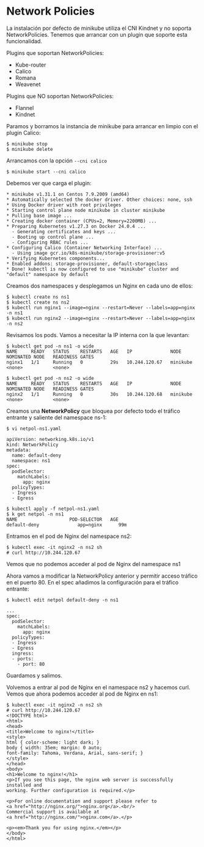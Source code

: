 # Network Policies
La instalación por defecto de minikube utiliza el CNI Kindnet y no soporta NetworkPolicies. Tenemos que arrancar con un plugin que soporte esta funcionalidad.

Plugins que soportan NetworkPolicies:
- Kube-router
- Calico
- Romana
- Weavenet
	
Plugins que NO soportan NetworkPolicies:
- Flannel
- Kindnet

Paramos y borramos la instancia de minikube para arrancar en limpio con el plugin Calico:

	$ minikube stop
	$ minikube delete

Arrancamos con la opción `--cni calico`

	$ minikube start --cni calico

Debemos ver que carga el plugin:

	* minikube v1.31.1 on Centos 7.9.2009 (amd64)
	* Automatically selected the docker driver. Other choices: none, ssh
	* Using Docker driver with root privileges
	* Starting control plane node minikube in cluster minikube
	* Pulling base image ...
	* Creating docker container (CPUs=2, Memory=2200MB) ...
	* Preparing Kubernetes v1.27.3 on Docker 24.0.4 ...
	  - Generating certificates and keys ...
	  - Booting up control plane ...
	  - Configuring RBAC rules ...
	* Configuring Calico (Container Networking Interface) ...
	  - Using image gcr.io/k8s-minikube/storage-provisioner:v5
	* Verifying Kubernetes components...
	* Enabled addons: storage-provisioner, default-storageclass
	* Done! kubectl is now configured to use "minikube" cluster and "default" namespace by default

Creamos dos namespaces y desplegamos un Nginx en cada uno de ellos:

	$ kubectl create ns ns1
	$ kubectl create ns ns2
	$ kubectl run nginx1 --image=nginx --restart=Never --labels=app=nginx -n ns1
	$ kubectl run nginx2 --image=nginx --restart=Never --labels=app=nginx -n ns2

Revisamos los pods. Vamos a necesitar la IP interna con la que levantan:

	$ kubectl get pod -n ns1 -o wide
	NAME     READY   STATUS    RESTARTS   AGE   IP              NODE       NOMINATED NODE   READINESS GATES
	nginx1   1/1     Running   0          29s   10.244.120.67   minikube   <none>           <none>

	$ kubectl get pod -n ns2 -o wide
	NAME     READY   STATUS    RESTARTS   AGE   IP              NODE       NOMINATED NODE   READINESS GATES
	nginx2   1/1     Running   0          30s   10.244.120.68   minikube   <none>           <none>

Creamos una **NetworkPolicy** que bloquea por defecto todo el tráfico entrante y saliente del namespace ns-1:

	$ vi netpol-ns1.yaml

	apiVersion: networking.k8s.io/v1
	kind: NetworkPolicy
	metadata:
	  name: default-deny
	  namespace: ns1
	spec:
	  podSelector:
	    matchLabels:
	      app: nginx
	  policyTypes:
	  - Ingress
	  - Egress

	$ kubectl apply -f netpol-ns1.yaml
	$ k get netpol -n ns1
	NAME                   POD-SELECTOR   AGE
	default-deny	          app=nginx      99m

Entramos en el pod de Nginx del namespace ns2:

	$ kubectl exec -it nginx2 -n ns2 sh
	# curl http://10.244.120.67

Vemos que no podemos acceder al pod de Nginx del namespace ns1

Ahora vamos a modificar la NetworkPolicy anterior y permitir acceso tráfico en el puerto 80. En el spec añadimos la configuración para el tráfico entrante:

	$ kubectl edit netpol default-deny -n ns1
	
	...
	spec:
	  podSelector:
	    matchLabels:
	      app: nginx
	  policyTypes:
	  - Ingress
	  - Egress
	  ingress:
	  - ports:
	    - port: 80

Guardamos y salimos.

Volvemos a entrar al pod de Nginx en el namespace ns2 y hacemos curl. Vemos que ahora podemos acceder al pod de Nginx en ns1:

	$ kubectl exec -it nginx2 -n ns2 sh
	# curl http://10.244.120.67
	<!DOCTYPE html>
	<html>
	<head>
	<title>Welcome to nginx!</title>
	<style>
	html { color-scheme: light dark; }
	body { width: 35em; margin: 0 auto;
	font-family: Tahoma, Verdana, Arial, sans-serif; }
	</style>
	</head>
	<body>
	<h1>Welcome to nginx!</h1>
	<p>If you see this page, the nginx web server is successfully installed and
	working. Further configuration is required.</p>
	
	<p>For online documentation and support please refer to
	<a href="http://nginx.org/">nginx.org</a>.<br/>
	Commercial support is available at
	<a href="http://nginx.com/">nginx.com</a>.</p>
	
	<p><em>Thank you for using nginx.</em></p>
	</body>
	</html>

